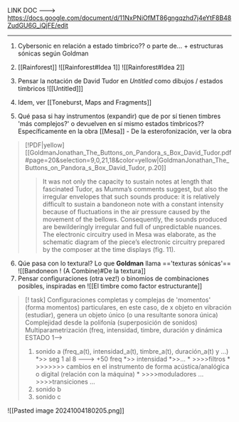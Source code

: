 
LINK DOC ---> https://docs.google.com/document/d/11NxPNiOfMT86gngqzhd7j4eYtF8B48ZudGU6G_iQjFE/edit

---------
1) Cybersonic en relación a estado tímbrico?? o parte de... + estructuras sónicas según Goldman

2) [[Rainforest]]
![[Rainforest#Idea 1]]
![[Rainforest#Idea 2]]


3) Pensar la notación de David Tudor en *Untitled* como dibujos / estados tímbricos ![[Untitled]]] 
4) Idem, ver [[Toneburst, Maps and Fragments]]
5) Qué pasa si hay instrumentos (expandir) que de por sí tienen timbres 'más complejos?' o devuelven en sí mismo estados tímbricos?? Específicamente en la obra [[Mesa]] - De la esterofonización, ver la obra
> [!PDF|yellow] [[GoldmanJonathan_The_Buttons_on_Pandora_s_Box_David_Tudor.pdf#page=20&selection=9,0,21,18&color=yellow|GoldmanJonathan_The_Buttons_on_Pandora_s_Box_David_Tudor, p.20]]
> > It was not only the capacity to sustain notes at length that fascinated Tudor, as Mumma’s comments suggest, but also the irregular envelopes that such sounds produce: it is relatively difficult to sustain a bandoneon note with a constant intensity because of fluctuations in the air pressure caused by the movement of the bellows. Consequently, the sounds produced are bewilderingly irregular and full of unpredictable nuances. The electronic circuitry used in Mesa was elaborate, as the schematic diagram of the piece’s electronic circuitry prepared by the composer at the time displays (fig. 11).

6) Qúe pasa con lo textural? Lo que **Goldman** llama =='texturas sónicas'== ![[Bandoneon ! (A Combine)#De la textura]] 
7) Pensar configuraciones (otra vez!) o binomios de combinaciones posibles, inspiradas en ![[El timbre como factor estructurante]]

> [! task] Configuraciones completas y complejas de 'momentos' (forma momentos) particulares, en este caso, de x objeto en vibración (estudiar), genera un objeto único (o una resultante sonora única)
> 		Complejidad desde la polifonía (superposición de sonidos)
> 		Multiparametrización (freq, intensidad, timbre, duración y dinámica
> ESTADO 1--> 
> 1) sonido a (freq_a(t), intensidad_a(t), timbre_a(t), duración_a(t) y ...)
> 		*>> seg 1 al 8 ---> +50 freq
> 		*>> intensidad
> 		 *>>...
> 			* >>>>filtros
> 				* >>>>>>> cambios en el instrumento de forma acústica/analógica o digital (relación con la máquina)
> 			* >>>>moduladores ...
> 			 >>>>transiciones ...
> 2) sonido b
> 3) sonido c


![[Pasted image 20241004180205.png]]